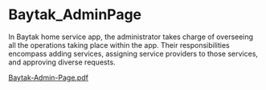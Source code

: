 # Baytak_AdminPage
In Baytak home service app, the administrator takes charge of overseeing all the operations taking place within the app. Their responsibilities encompass adding services, assigning service providers to those services, and approving diverse requests. 

[Baytak-Admin-Page.pdf](https://github.com/DaliaKusbeh/Baytak_AdminPage/files/13618713/Baytak-Admin-Page.pdf)
